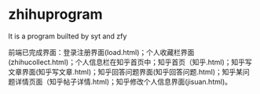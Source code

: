 # zhihuprogram
It is a program builted by syt and zfy




前端已完成界面：登录注册界面(load.html)；个人收藏栏界面(zhihucollect.html)；个人信息栏在知乎首页中；知乎首页（知乎.html)；知乎写文章界面(知乎写文章.html)；知乎回答问题界面(知乎回答问题.html)；知乎某问题详情页面（知乎帖子详情.html)；知乎修改个人信息界面(jisuan.html)。
